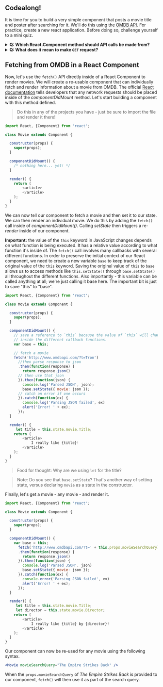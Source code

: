 
## Codealong!

It is time for you to build a very simple component that posts a movie title and poster after searching for it. We'll do this using the [OMDB API](http://www.omdbapi.com/). For practice, create a new react application. Before doing so, challenge yourself to a mini quiz.
<details>
  <summary><strong>Q: Which React.Component method should API calls be made from?</strong></summary>
  <br />
  <p>
    <code>componentDidMount()</code>. Per the <a href="https://facebook.github.io/react/docs/react-component.html#componentdidmount">React documentation</a>, <em>If you need to load data from a remote endpoint, this is a good place to instantiate the network request.</em>
  </p>
</details>

<details>
  <summary><strong>Q: What does it mean to make <code>GET</code> request?</strong></summary>
  <br />
  <p>We are asking the server to send us data to read. To <code>GET</code> means to "read."</p>
</details>


## Fetching from OMDB in a React Component

Now, let's use the `fetch()` API directly inside of a React Component to render movies. We will create a re-usable component that can individually fetch and render information about a movie from OMDB. The official [React documentation](https://facebook.github.io/react/docs/react-component.html#componentdidmount) tells developers that any network requests should be placed inside of the _componentDidMount_ method. Let's start building a component with this method defined.

> Do this in any of the projects you have - just be sure to import the file and render it there!

```js
import React, {Component} from 'react';

class Movie extends Component {

  constructor(props) {
    super(props);
  }

  componentDidMount() {
  	/* nothing here... yet! */
  }

  render() {
    return (
    	<article>
    	</article>
    );
  }
}
```

We can now tell our component to fetch a movie and then set it to our state. We can then render an individual movie. We do this by adding the `fetch()` call inside of _componentDidMount()_. Calling _setState_ then triggers a re-_render_ inside of our component.

**Important:** the value of the `this` keyword in JavaScript changes depends
on what function is being executed. It has a relative value according to what
function it's inside of. The `fetch()` call involves many callbacks with
several different functions. In order to preserve the initial context of our
React component, we need to create a new variable `base` to keep track of the
original value of the `this` keyword. Saving the original value of `this` to
`base` allows us to access methods like `this.setState()` through
`base.setState()` all throughout the different functions. Also importantly - this variable can be called anything at all; we're just calling it base here. The important bit is just to save "this" to "base".

```js
import React, {Component} from 'react';

class Movie extends Component {

  constructor(props) {
    super(props);
  }

  componentDidMount() {
    // save a reference to `this` because the value of `this` will change
    // inside the different callback functions.
    var base = this;

    // fetch a movie
    fetch('http://www.omdbapi.com/?t=Tron')
      //then parse response to json
      .then(function(response) {
        return response.json()
      // then use that json
      }).then(function(json) {
        console.log('Parsed JSON', json);
        base.setState({ movie: json });
      // catch an error if one occurs
      }).catch(function(ex) {
        console.log('Parsing JSON failed', ex)
        alert('Error! ' + ex);
      });
  }

  render() {
  	 let title = this.state.movie.Title;
    return (
    	<article>
    		I really like {title}!
    	</article>
    );
  }
}
```
> Food for thought: Why are we using `let` for the title?

> Note: Do you see that `base.setState`? That's another way of setting state, versus declaring `movie` as a state in the constructor.


Finally, let's get a movie - any movie - and render it.

```js
import React, {Component} from 'react';

class Movie extends Component {

  constructor(props) {
    super(props);
  }

  componentDidMount() {
    var base = this;
	  fetch('http://www.omdbapi.com/?t=' + this.props.movieSearchQuery)
      .then(function(response) {
        return response.json()
      }).then(function(json) {
        console.log('Parsed JSON', json)
        base.setState({ movie: json });
      }).catch(function(ex) {
        console.error('Parsing JSON failed', ex)
        alert('Error! ' + ex);
      });
  }

  render() {
  	 let title = this.state.movie.Title;
  	 let director = this.state.movie.Director;
    return (
    	<article>
    		I really like {title} by {director}!
    	</article>
    );
  }
}
```

Our component can now be re-used for any movie using the following syntax.

```jsx
<Movie movieSearchQuery="The Empire Strikes Back" />
```

When the `props.movieSearchQuery` of _The Empire Strikes Back_ is provided to our component, `fetch()` will then use it as part of the search query.
